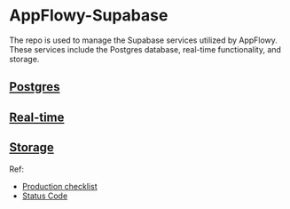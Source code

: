 
# AppFlowy-Supabase
The repo is used to manage the Supabase services utilized by AppFlowy. These services include the Postgres database, 
real-time functionality, and storage.

## [Postgres](https://supabase.com/docs/guides/database/overview)

## [Real-time](https://supabase.com/docs/guides/realtime)

## [Storage](https://supabase.com/docs/guides/storage)

Ref:
* [Production checklist](https://supabase.com/docs/guides/platform/going-into-prod)
* [Status Code](https://supabase.com/docs/guides/platform/http-status-codes)